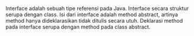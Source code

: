 Interface adalah sebuah tipe referensi pada Java. Interface secara struktur serupa dengan class. Isi dari interface adalah method abstract, artinya method hanya dideklarasikan tidak ditulis secara utuh. Deklarasi method pada interface serupa dengan method pada class abstract.